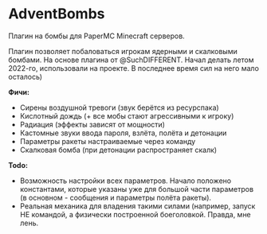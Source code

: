 # AdventBombs
Плагин на бомбы для PaperMC Minecraft серверов.

Плагин позволяет побаловаться игрокам ядерными и скалковыми бомбами. На основе плагина от @SuchDIFFERENT. Начал делать летом 2022-го, использовали на проекте. В последнее время сил на него мало осталось)

**Фичи:**
- Сирены воздушной тревоги (звук берётся из ресурспака)
- Кислотный дождь (+ все мобы стают агрессивными к игроку)
- Радиация (эффекты зависят от мощности)
- Кастомные звуки ввода пароля, взлёта, полёта и детонации
- Параметры ракеты настраиваемые через команду
- Скалковая бомба (при детонации распространяет скалк)

**Todo:**
- Возможность настройки всех параметров. Начало положено константами, которые указаны уже для большой части параметров (в основном - сообщения и параметры полёта ракеты).
- Реальная механика для владения такими силами (например, запуск НЕ командой, а физически построенной боеголовкой. Правда, мне лень.
